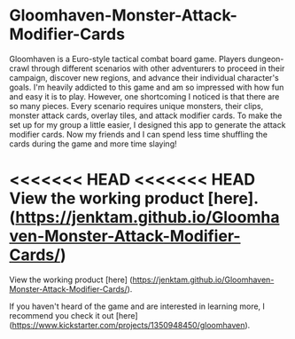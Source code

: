 # Gloomhaven-Monster-Attack-Modifier-Cards

Gloomhaven is a Euro-style tactical combat board game. Players dungeon-crawl through different scenarios with other adventurers to proceed in their campaign, discover new regions, and advance their individual character's goals. I'm heavily addicted to this game and am so impressed with how fun and easy it is to play. However, one shortcoming I noticed is that there are so many pieces. Every scenario requires unique monsters, their clips, monster attack cards, overlay tiles, and attack modifier cards. To make the set up for my group a little easier, I designed this app to generate the attack modifier cards. Now my friends and I can spend less time shuffling the cards during the game and more time slaying!

<<<<<<< HEAD
<<<<<<< HEAD
View the working product [here]. (https://jenktam.github.io/Gloomhaven-Monster-Attack-Modifier-Cards/)
=======
View the working product [here] (https://jenktam.github.io/Gloomhaven-Monster-Attack-Modifier-Cards/).

If you haven't heard of the game and are interested in learning more, I recommend you check it out [here] (https://www.kickstarter.com/projects/1350948450/gloomhaven).